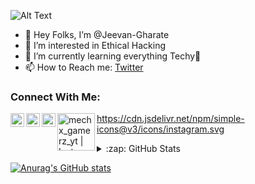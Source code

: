 ![Alt Text](https://media.giphy.com/media/115BJle6N2Av0A/giphy.gif)

- 👋 Hey Folks, I’m @Jeevan-Gharate
- 👀 I’m interested in Ethical Hacking
- 🌱 I’m currently learning everything Techy🤣
- 📫 How to Reach me: [Twitter](https://twitter.com/jeevan50820470)

### Connect With Me:

[<img align="left" alt="MeChX GaMerZ | YouTube" width="22px" src="https://cdn.jsdelivr.net/npm/simple-icons@v3/icons/youtube.svg" />][youtube]
[<img align="left" alt="Jeevan | Twitter" width="22px" src="https://cdn.jsdelivr.net/npm/simple-icons@v3/icons/twitter.svg" />][twitter]
[<img align="left" alt="MeChX | LinkedIn" width="22px" src="https://cdn.jsdelivr.net/npm/simple-icons@v3/icons/linkedin.svg" />][linkedin]
[<img align="left" alt="mechx_gamerz_yt | Instagram" width="60px" src="https://img.shields.io/badge/Instagram-E4405F?style=for-the-badge&logo=instagram&logoColor=white" />][instagram]
https://cdn.jsdelivr.net/npm/simple-icons@v3/icons/instagram.svg


<details>
  <summary>:zap: GitHub Stats</summary>

  <img align="left" alt="Jeevan-Gharate's GitHub Stats" src="https://github-readme-stats.vercel.app/api?username=Jeevan-Gharate&show_icons=true&hide_border=true" />

</details>

[![Anurag's GitHub stats](https://github-readme-stats.vercel.app/api?username=Jeevan-Gharate)](https://github.com/anuraghazra/github-readme-stats)


[twitter]: https://twitter.com/jeevan50820470
[youtube]: https://www.youtube.com/channel/UCTBsQTFMqzbBmtPI-y7s1bQ
[instagram]: https://www.instagram.com/mechx_gamerz_yt/
[linkedin]: https://www.linkedin.com/in/jeevan-gharate-4b3943203/
